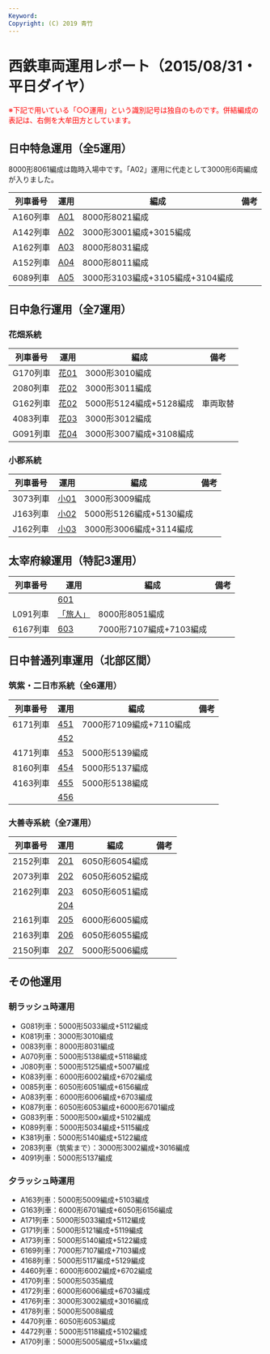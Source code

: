 ```yaml
---
Keyword: 
Copyright: (C) 2019 青竹
---
```


# 西鉄車両運用レポート（2015/08/31・平日ダイヤ）

<span style="color:#FF0000;">※下記で用いている「○○運用」という識別記号は独自のものです。併結編成の表記は、右側を大牟田方としています。</span>

## 日中特急運用（全5運用）

8000形8061編成は臨時入場中です。「A02」運用に代走として3000形6両編成が入りました。

| 列車番号 | 運用 | 編成 | 備考 |
| --- | --- | --- | --- |
| A160列車 | [A01](https://aotake91.net/railway/nishitetsu/dia/20150404/unyoulist-weekday.htm#WA01) | 8000形8021編成 |  |
| A142列車 | [A02](https://aotake91.net/railway/nishitetsu/dia/20150404/unyoulist-weekday.htm#WA02) | 3000形3001編成+3015編成 |  |
| A162列車 | [A03](https://aotake91.net/railway/nishitetsu/dia/20150404/unyoulist-weekday.htm#WA03) | 8000形8031編成 |  |
| A152列車 | [A04](https://aotake91.net/railway/nishitetsu/dia/20150404/unyoulist-weekday.htm#WA04) | 8000形8011編成 |  |
| 6089列車 | [A05](https://aotake91.net/railway/nishitetsu/dia/20150404/unyoulist-weekday.htm#WA05) | 3000形3103編成+3105編成+3104編成 |  |

## 日中急行運用（全7運用）

### 花畑系統

| 列車番号 | 運用 | 編成 | 備考 |
| --- | --- | --- | --- |
| G170列車 | [花01](https://aotake91.net/railway/nishitetsu/dia/20150404/unyoulist-weekday.htm#WG01) | 3000形3010編成 |  |
| 2080列車 | [花02](https://aotake91.net/railway/nishitetsu/dia/20150404/unyoulist-weekday.htm#WG02) | 3000形3011編成 |  |
| G162列車 | [花02](https://aotake91.net/railway/nishitetsu/dia/20150404/unyoulist-weekday.htm#WG02) | 5000形5124編成+5128編成 | 車両取替 |
| 4083列車 | [花03](https://aotake91.net/railway/nishitetsu/dia/20150404/unyoulist-weekday.htm#WG03) | 3000形3012編成 |  |
| G091列車 | [花04](https://aotake91.net/railway/nishitetsu/dia/20150404/unyoulist-weekday.htm#WG04) | 3000形3007編成+3108編成 |  |

### 小郡系統

| 列車番号 | 運用 | 編成 | 備考 |
| --- | --- | --- | --- |
| 3073列車 | [小01](https://aotake91.net/railway/nishitetsu/dia/20150404/unyoulist-weekday.htm#WJ01) | 3000形3009編成 |  |
| J163列車 | [小02](https://aotake91.net/railway/nishitetsu/dia/20150404/unyoulist-weekday.htm#WJ02) | 5000形5126編成+5130編成 |  |
| J162列車 | [小03](https://aotake91.net/railway/nishitetsu/dia/20150404/unyoulist-weekday.htm#WJ03) | 3000形3006編成+3114編成 |  |

## 太宰府線運用（特記3運用）

| 列車番号 | 運用 | 編成 | 備考 |
| --- | --- | --- | --- |
|  | [601](https://aotake91.net/railway/nishitetsu/dia/20150404/unyoulist-weekday.htm#W601) |  |  |
| L091列車 | [「旅人」](https://aotake91.net/railway/nishitetsu/dia/20150404/unyoulist-weekday.htm#W602) | 8000形8051編成 |  |
| 6167列車 | [603](https://aotake91.net/railway/nishitetsu/dia/20150404/unyoulist-weekday.htm#W603) | 7000形7107編成+7103編成 |  |

## 日中普通列車運用（北部区間）

### 筑紫・二日市系統（全6運用）

| 列車番号 | 運用 | 編成 | 備考 |
| --- | --- | --- | --- |
| 6171列車 | [451](https://aotake91.net/railway/nishitetsu/dia/20150404/unyoulist-weekday.htm#W451) | 7000形7109編成+7110編成 |  |
|  | [452](https://aotake91.net/railway/nishitetsu/dia/20150404/unyoulist-weekday.htm#W452) |  |  |
| 4171列車 | [453](https://aotake91.net/railway/nishitetsu/dia/20150404/unyoulist-weekday.htm#W453) | 5000形5139編成 |  |
| 8160列車 | [454](https://aotake91.net/railway/nishitetsu/dia/20150404/unyoulist-weekday.htm#W454) | 5000形5137編成 |  |
| 4163列車 | [455](https://aotake91.net/railway/nishitetsu/dia/20150404/unyoulist-weekday.htm#W455) | 5000形5138編成 |  |
|  | [456](https://aotake91.net/railway/nishitetsu/dia/20150404/unyoulist-weekday.htm#W456) |  |  |

### 大善寺系統（全7運用）

| 列車番号 | 運用 | 編成 | 備考 |
| --- | --- | --- | --- |
| 2152列車 | [201](https://aotake91.net/railway/nishitetsu/dia/20150404/unyoulist-weekday.htm#W201) | 6050形6054編成 |  |
| 2073列車 | [202](https://aotake91.net/railway/nishitetsu/dia/20150404/unyoulist-weekday.htm#W202) | 6050形6052編成 |  |
| 2162列車 | [203](https://aotake91.net/railway/nishitetsu/dia/20150404/unyoulist-weekday.htm#W203) | 6050形6051編成 |  |
|  | [204](https://aotake91.net/railway/nishitetsu/dia/20150404/unyoulist-weekday.htm#W204) |  |  |
| 2161列車 | [205](https://aotake91.net/railway/nishitetsu/dia/20150404/unyoulist-weekday.htm#W205) | 6000形6005編成 |  |
| 2163列車 | [206](https://aotake91.net/railway/nishitetsu/dia/20150404/unyoulist-weekday.htm#W206) | 6050形6055編成 |  |
| 2150列車 | [207](https://aotake91.net/railway/nishitetsu/dia/20150404/unyoulist-weekday.htm#W207) | 5000形5006編成 |  |

## その他運用

### 朝ラッシュ時運用

* G081列車：5000形5033編成+5112編成
* K081列車：3000形3010編成
* 0083列車：8000形8031編成
* A070列車：5000形5138編成+5118編成
* J080列車：5000形5125編成+5007編成
* K083列車：6000形6002編成+6702編成
* 0085列車：6050形6051編成+6156編成
* A083列車：6000形6006編成+6703編成
* K087列車：6050形6053編成+6000形6701編成
* G083列車：5000形500x編成+5102編成
* K089列車：5000形5034編成+5115編成
* K381列車：5000形5140編成+5122編成
* 2083列車（筑紫まで）：3000形3002編成+3016編成
* 4091列車：5000形5137編成

### 夕ラッシュ時運用

* A163列車：5000形5009編成+5103編成
* G163列車：6000形6701編成+6050形6156編成
* A171列車：5000形5033編成+5112編成
* G171列車：5000形5121編成+5119編成
* A173列車：5000形5140編成+5122編成
* 6169列車：7000形7107編成+7103編成
* 4168列車：5000形5117編成+5129編成
* 4460列車：6000形6002編成+6702編成
* 4170列車：5000形5035編成
* 4172列車：6000形6006編成+6703編成
* 4176列車：3000形3002編成+3016編成
* 4178列車：5000形5008編成
* 4470列車：6050形6053編成
* 4472列車：5000形5118編成+5102編成
* A170列車：5000形5005編成+51xx編成

